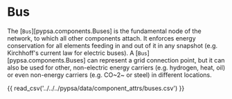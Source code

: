 # Bus

The [`Bus`][pypsa.components.Buses] is the fundamental node of the network, to which all other components
attach. It enforces energy conservation for all elements feeding in and out of
it in any snapshot (e.g. Kirchhoff's current law for electric buses). A [`Bus`][pypsa.components.Buses]
can represent a grid connection point, but it can also be used for other,
non-electric energy carriers (e.g. hydrogen, heat, oil) or even non-energy
carriers (e.g. CO~2~ or steel) in different locations. 

{{ read_csv('../../../pypsa/data/component_attrs/buses.csv') }}
